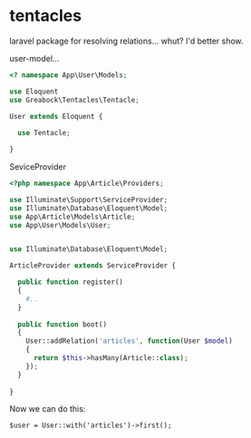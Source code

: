 # tentacles
laravel package for resolving relations... whut? I'd better show.

user-model...
```php
<? namespace App\User\Models;

use Eloquent
use Greabock\Tentacles\Tentacle;

User extends Eloquent {
  
  use Tentacle;

}

```

SeviceProvider

```php
<?php namespace App\Article\Providers;

use Illuminate\Support\ServiceProvider;
use Illuminate\Database\Eloquent\Model;
use App\Article\Models\Article;
use App\User\Models\User;


use Illuminate\Database\Eloquent\Model;

ArticleProvider extends ServiceProvider {

  public function register()
  {
    #..
  }
  
  public function boot()
  {
    User::addRelation('articles', function(User $model)
    {
      return $this->hasMany(Article::class);
    });
  }
  
}


```

Now we can do this:

```
$user = User::with('articles')->first();
```





